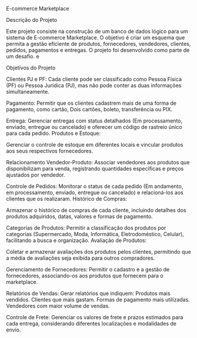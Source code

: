 E-commerce Marketplace

Descrição do Projeto

Este projeto consiste na construção de um banco de dados lógico para um sistema de E-commerce Marketplace. O objetivo é criar um esquema que permita a gestão eficiente de produtos, fornecedores, vendedores, clientes, pedidos, pagamentos e entregas. O projeto foi desenvolvido como parte de um desafio. e

Objetivos do Projeto

Clientes PJ e PF:
Cada cliente pode ser classificado como Pessoa Física (PF) ou Pessoa Jurídica (PJ), mas não pode conter as duas informações simultaneamente.

Pagamento:
Permitir que os clientes cadastrem mais de uma forma de pagamento, como cartão, Dois cartões, boleto, transferência ou PIX.

Entrega:
Gerenciar entregas com status detalhados (Em processamento, enviado, entregue ou cancelado) e oferecer um código de rastreio único para cada pedido.
Produtos e Estoque:

Gerenciar o controle de estoque em diferentes locais e vincular produtos aos seus respectivos fornecedores.

Relacionamento Vendedor-Produto:
Associar vendedores aos produtos que disponibilizam para venda, registrando quantidades específicas e preços ajustados por vendedor.

Controle de Pedidos:
Monitorar o status de cada pedido (Em andamento, em processamento, enviado, entregue ou cancelado) e relacioná-los aos clientes que os realizaram.
Histórico de Compras:

Armazenar o histórico de compras de cada cliente, incluindo detalhes dos produtos adquiridos, datas, valores e formas de pagamento.

Categorias de Produtos:
Permitir a classificação dos produtos por categorias (Supermercado, Moda, Informática, Eletrodoméstico, Celular), facilitando a busca e organização.
Avaliação de Produtos:

Coletar e armazenar avaliações dos produtos pelos clientes, permitindo que a média de avaliações seja exibida para outros compradores.

Gerenciamento de Fornecedores:
Permitir o cadastro e a gestão de fornecedores, associando-os aos produtos que fornecem para o marketplace.

Relatórios de Vendas:
Gerar relatórios que indiquem:
Produtos mais vendidos.
Clientes que mais gastam.
Formas de pagamento mais utilizadas.
Vendedores com maior volume de vendas.

Controle de Frete:
Gerenciar os valores de frete e prazos estimados para cada entrega, considerando diferentes localizações e modalidades de envio.
